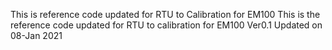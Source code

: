 This is reference code updated for RTU to Calibration for EM100
This is the reference code updated for RTU to calibration for EM100 Ver0.1 Updated on 08-Jan 2021
